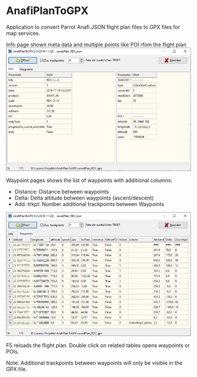 # AnafiPlanToGPX
Application to convert Parrot Anafi JSON flight plan files to GPX files for map services.

Info page shown meta data and multiple points like POI rfom the flight plan
![Meta data](Metadata.png)

Waypoint pages shows the list of waypoints with additional columns:
- Distance: Distance between waypoints
- Delta: Delta altitude between waypoints (ascent/descent)
- Add. trkpt: Number additional trackpoints between Waypoints

![Waypoints](WPTdata.png)

F5 reloads the flight plan. Double click on related tables opens waypoints or POIs.

Note: Additional trackpoints between waypoints will only be visible in the GPX file.
